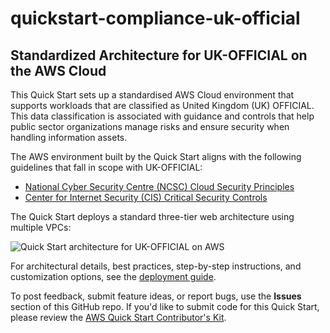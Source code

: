 # quickstart-compliance-uk-official
## Standardized Architecture for UK-OFFICIAL on the AWS Cloud

This Quick Start sets up a standardised AWS Cloud environment that supports workloads that are classified as United Kingdom (UK) OFFICIAL.
This data classification is associated with guidance and controls that help public sector organizations manage risks and ensure security when handling information assets.

The AWS environment built by the Quick Start aligns with the following guidelines that fall in scope with UK-OFFICIAL:
- [National Cyber Security Centre (NCSC) Cloud Security Principles](https://www.ncsc.gov.uk/guidance/implementing-cloud-security-principles)
- [Center for Internet Security (CIS) Critical Security Controls](https://www.cisecurity.org/controls/)

The Quick Start deploys a standard three-tier web architecture using multiple VPCs:

![Quick Start architecture for UK-OFFICIAL on AWS](https://d1.awsstatic.com/partner-network/QuickStart/datasheets/uk-official-on-aws-architecture.png)

For architectural details, best practices, step-by-step instructions, and customization options, see the 
[deployment guide](https://fwd.aws/eM77q).

To post feedback, submit feature ideas, or report bugs, use the **Issues** section of this GitHub repo.
If you'd like to submit code for this Quick Start, please review the [AWS Quick Start Contributor's Kit](https://aws-quickstart.github.io/). 
